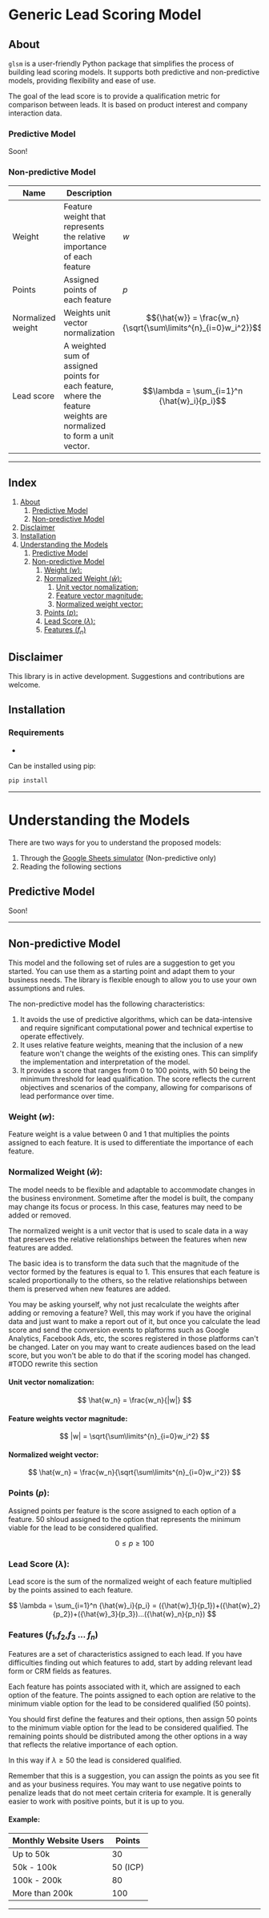 # Generic Lead Scoring Model
## About
`glsm` is a user-friendly Python package that simplifies the process of building lead scoring models. It supports both predictive and non-predictive models, providing flexibility and ease of use.

The goal of the lead score is to provide a qualification metric for comparison between leads. It is based on product interest and company interaction data.

### Predictive Model
Soon!
### Non-predictive Model

| Name | Description |  |
|------------ |------------|------------|
Weight| Feature weight   that represents the relative importance of each feature | $w$
Points| Assigned points of each feature | $p$
Normalized weight | Weights unit vector normalization | $${\hat{w}} = \frac{w_n}{\sqrt{\sum\limits^{n}_{i=0}w_i^2}}$$
Lead score | A weighted sum of assigned points for each feature, where the feature weights are normalized to form a unit vector. | $$\lambda = \sum_{i=1}^n {\hat{w}_i}{p_i}$$

***

## Index
1. [About](#about)
    1. [Predictive Model](#predictive-model)
    2. [Non-predictive Model](#non-predictive-model)
2. [Disclaimer](#disclaimer)
3. [Installation](#installation)
4. [Understanding the Models](#understanding-the-models)
    1. [Predictive Model](#predictive-model-1)
    2. [Non-predictive Model](#non-predictive-model-1)
        1. [Weight (${w}$):](#weight-w)
        2. [Normalized Weight (${\hat{w}}$):](#normalized-weight-hatw)
            1. [Unit vector nomalization:](#unit-vector-nomalization)
            2. [Feature vector magnitude:](#feature-vector-magnitude)
            3. [Normalized weight vector:](#normalized-weight-vector)
        3. [Points (${p}$):](#points-p)
        4. [Lead Score ($\lambda$):](#lead-score-lambda)
        5. [Features ($f_n$)](#features-f1f2f3--fn)

## Disclaimer
This library is in active development. Suggestions and contributions are welcome.
## Installation
### Requirements
-
Can be installed using pip:
```bash
pip install
```
***
# Understanding the Models
There are two ways for you to understand the proposed models:

1. Through the [Google Sheets simulator](https://docs.google.com/spreadsheets/d/1ESEtcjno36ZLW5XMEoHqLKHjiZMkrZeIECcrcgFxHzA/edit?usp=sharing) (Non-predictive only)
2. Reading the following sections
## Predictive Model
Soon!

***
## Non-predictive Model

This model and the following set of rules are a suggestion to get you started. You can use them as a starting point and adapt them to your business needs.
The library is flexible enough to allow you to use your own assumptions and  rules.


The non-predictive model has the following characteristics:
1. It avoids the use of predictive algorithms, which can be data-intensive and require significant computational power and technical expertise to operate effectively.
2. It uses relative feature weights, meaning that the inclusion of a new feature won't change the weights of the existing ones. This can simplify the implementation and interpretation of the model.
3. It provides a score that ranges from 0 to 100 points, with 50 being the minimum threshold for lead qualification. The score reflects the current objectives and scenarios of the company, allowing for comparisons of lead performance over time.

###  Weight (${w}$):
Feature weight is a value between 0 and 1 that multiplies the points assigned to each feature. It is used to differentiate the importance of each feature.


### Normalized Weight (${\hat{w}}$):
The model needs to be flexible and adaptable to accommodate changes in the business environment. Sometime after the model is built, the company may change its focus or process. In this case, features may need to be added or removed.

The normalized weight is a unit vector that is used to scale data in a way that preserves the relative relationships between the features when new features are added.

The basic idea is to transform the data such that the magnitude of the vector formed by the features is equal to 1. This ensures that each feature is scaled proportionally to the others, so the relative relationships between them is preserved when new features are added.

You may be asking yourself, why not just recalculate the weights after adding or removing a feature?
Well, this may work if you have the original data and just want to make a report out of it, but once you calculate the lead score and send the conversion events to plaftorms such as Google Analytics, Facebook Ads, etc, the scores registered in those platforms can't be changed. Later on you may want to create audiences based on the lead score, but you won't be able to do that if the scoring model has changed. #TODO rewrite this section

#### Unit vector nomalization:
$$
\hat{w_n} = \frac{w_n}{|w|}
$$
#### Feature weights vector magnitude:
$$
|w| = \sqrt{\sum\limits^{n}_{i=0}w_i^2}
$$

#### Normalized weight vector:

$$
\hat{w_n} = \frac{w_n}{\sqrt{\sum\limits^{n}_{i=0}w_i^2}}
$$


### Points (${p}$):
Assigned points per feature is the score assigned to each option of a feature. 50 shloud  assigned to the option that represents the minimum viable for the lead to be considered qualified.

$$
0  \leq p \geq 100
$$

### Lead Score ($\lambda$):
Lead score is the sum of the normalized weight of each feature multiplied by the points assined to each feature.


$$
\lambda = \sum_{i=1}^n {\hat{w}_i}{p_i} = ({\hat{w}_1}{p_1})+({\hat{w}_2}{p_2})+({\hat{w}_3}{p_3})...({\hat{w}_n}{p_n})
$$

### Features ($f_1$,$f_2$,$f_3$ ... $f_n$)
Features are a set of characteristics assigned to each lead. If you have difficulties finding out which features to add, start by adding relevant lead form or CRM fields as features.

Each feature has points associated with it, which are assigned to each option of the feature. The points assigned to each option are relative to the minimum viable option for the lead to be considered qualified (50 points).

You should first define the features and their options, then assign 50 points to the minimum viable option for the lead to be considered qualified. The remaining points should be distributed among the other options in a way that reflects the relative importance of each option.

In this way if $\lambda \geq 50$ the lead is considered qualified.

Remember that this is a suggestion, you can assign the points as you see fit and as your business requires. You may want to use negative points to penalize leads that do not meet certain criteria for example. It is generally easier to work with positive points, but it is up to you.

#### Example:
| Monthly Website Users | Points|
|------------ | ------------|
Up to 50k | 30
50k - 100k | 50 (ICP)
100k - 200k | 80
More than 200k | 100

***



